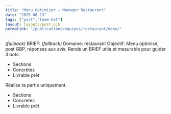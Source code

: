 ```yaml
---
title: "Menu Optimizer — Manager Restaurant"
date: "2025-08-13"
tags: ["post","team-bot"]
layout: layouts/post.njk
permalink: "/publications/equipes/restaurant/menu/"
---
```

*(fallback)* BRIEF:
*(fallback)* Domaine: restaurant
Objectif: Menu optimisé, post GBP, réponses aux avis.
Rends un BRIEF utile et mesurable pour guider 3 bots.

- Sections
- Concrètes
- Livrable prêt

Réalise ta partie uniquement.

- Sections
- Concrètes
- Livrable prêt
